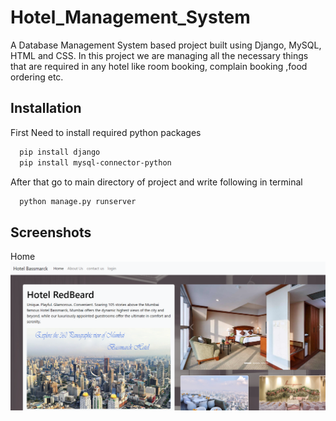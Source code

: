 # Hotel_Management_System
A Database Management System based project built using Django, MySQL, HTML and CSS. In this project we are managing all the necessary things that are required in any hotel like room booking, complain booking ,food ordering etc.

## Installation

First Need to install required python packages

```bash
  pip install django
  pip install mysql-connector-python
```
After that go to main directory of project and write following in terminal

```bash
  python manage.py runserver

```

## Screenshots
Home
![](Screenshots/home.png)



